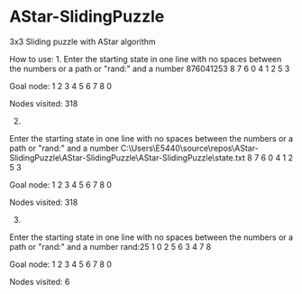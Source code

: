 # AStar-SlidingPuzzle
3x3 Sliding puzzle with AStar algorithm

How to use:
1.
Enter the starting state in one line with no spaces between the numbers or a path or "rand:" and a number
876041253
8 7 6
0 4 1
2 5 3

Goal node:
1 2 3
4 5 6
7 8 0

Nodes visited: 318

2.
Enter the starting state in one line with no spaces between the numbers or a path or "rand:" and a number
C:\Users\E5440\source\repos\AStar-SlidingPuzzle\AStar-SlidingPuzzle\AStar-SlidingPuzzle\state.txt
8 7 6
0 4 1
2 5 3

Goal node:
1 2 3
4 5 6
7 8 0

Nodes visited: 318

3.
Enter the starting state in one line with no spaces between the numbers or a path or "rand:" and a number
rand:25
1 0 2
5 6 3
4 7 8

Goal node:
1 2 3
4 5 6
7 8 0

Nodes visited: 6
